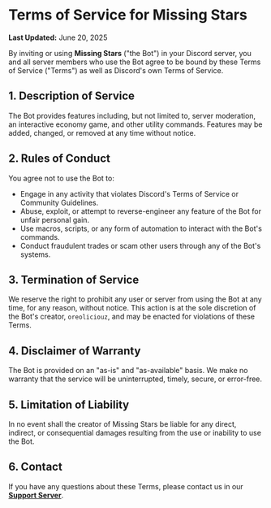 # Terms of Service for Missing Stars

**Last Updated:** June 20, 2025

By inviting or using **Missing Stars** ("the Bot") in your Discord server, you and all server members who use the Bot agree to be bound by these Terms of Service ("Terms") as well as Discord's own Terms of Service.

## 1. Description of Service

The Bot provides features including, but not limited to, server moderation, an interactive economy game, and other utility commands. Features may be added, changed, or removed at any time without notice.

## 2. Rules of Conduct

You agree not to use the Bot to:
- Engage in any activity that violates Discord's Terms of Service or Community Guidelines.
- Abuse, exploit, or attempt to reverse-engineer any feature of the Bot for unfair personal gain.
- Use macros, scripts, or any form of automation to interact with the Bot's commands.
- Conduct fraudulent trades or scam other users through any of the Bot's systems.

## 3. Termination of Service

We reserve the right to prohibit any user or server from using the Bot at any time, for any reason, without notice. This action is at the sole discretion of the Bot's creator, `oreoliciouz`, and may be enacted for violations of these Terms.

## 4. Disclaimer of Warranty

The Bot is provided on an "as-is" and "as-available" basis. We make no warranty that the service will be uninterrupted, timely, secure, or error-free.

## 5. Limitation of Liability

In no event shall the creator of Missing Stars be liable for any direct, indirect, or consequential damages resulting from the use or inability to use the Bot.

## 6. Contact

If you have any questions about these Terms, please contact us in our **[Support Server](https://discord.gg/asRaJG9zCc)**.
